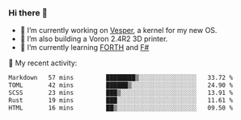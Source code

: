 ### Hi there 👋

<!--
**berkus/berkus** is a ✨ _special_ ✨ repository because its `README.md` (this file) appears on your GitHub profile.

Here are some ideas to get you started:

- 🔭 I’m currently working on ...
- 🌱 I’m currently learning ...
- 👯 I’m looking to collaborate on ...
- 🤔 I’m looking for help with ...
- 💬 Ask me about ...
- 📫 How to reach me: ...
- 😄 Pronouns: ...
- ⚡ Fun fact: ...
-->

- 🔭 I’m currently working on [Vesper](https://github.com/metta-systems/vesper), a kernel for my new OS.
- 🔭 I’m also building a Voron 2.4R2 3D printer.
- 🌱 I’m currently learning [FORTH](http://forth.com/starting-forth/) and [F#](https://fsharpforfunandprofit.com/)

💼 My recent activity:

<!--START_SECTION:waka-->

```txt
Markdown   57 mins         ████████▒░░░░░░░░░░░░░░░░   33.72 %
TOML       42 mins         ██████▒░░░░░░░░░░░░░░░░░░   24.90 %
SCSS       23 mins         ███▒░░░░░░░░░░░░░░░░░░░░░   13.91 %
Rust       19 mins         ███░░░░░░░░░░░░░░░░░░░░░░   11.61 %
HTML       16 mins         ██▒░░░░░░░░░░░░░░░░░░░░░░   09.50 %
```

<!--END_SECTION:waka-->
